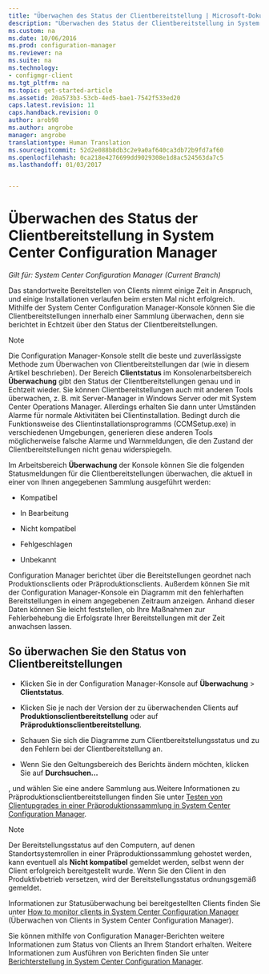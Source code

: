 ```yaml
---
title: "Überwachen des Status der Clientbereitstellung | Microsoft-Dokumentation"
description: "Überwachen des Status der Clientbereitstellung in System Center Configuration Manager."
ms.custom: na
ms.date: 10/06/2016
ms.prod: configuration-manager
ms.reviewer: na
ms.suite: na
ms.technology:
- configmgr-client
ms.tgt_pltfrm: na
ms.topic: get-started-article
ms.assetid: 20a573b3-53cb-4ed5-bae1-7542f533ed20
caps.latest.revision: 11
caps.handback.revision: 0
author: arob98
ms.author: angrobe
manager: angrobe
translationtype: Human Translation
ms.sourcegitcommit: 52d2e088b8db3c2e9a0af640ca3db72b9fd7af60
ms.openlocfilehash: 0ca218e4276699dd9029308e1d8ac524563da7c5
ms.lasthandoff: 01/03/2017


---
```

# <a name="how-to-monitor-client-deployment-status-in-system-center-configuration-manager"></a>Überwachen des Status der Clientbereitstellung in System Center Configuration Manager

*Gilt für: System Center Configuration Manager (Current Branch)*

Das standortweite Bereitstellen von Clients nimmt einige Zeit in Anspruch, und einige Installationen verlaufen beim ersten Mal nicht erfolgreich. Mithilfe der System Center Configuration Manager-Konsole können Sie die Clientbereitstellungen innerhalb einer Sammlung überwachen, denn sie berichtet in Echtzeit über den Status der Clientbereitstellungen.  

> [!NOTE]  
>  Die Configuration Manager-Konsole stellt die beste und zuverlässigste Methode zum Überwachen von Clientbereitstellungen dar (wie in diesem Artikel beschrieben). Der Bereich **Clientstatus** im Konsolenarbeitsbereich **Überwachung** gibt den Status der Clientbereitstellungen genau und in Echtzeit wieder. Sie können Clientbereitstellungen auch mit anderen Tools überwachen, z. B. mit Server-Manager in Windows Server oder mit System Center Operations Manager. Allerdings erhalten Sie dann unter Umständen Alarme für normale Aktivitäten bei Clientinstallation. Bedingt durch die Funktionsweise des Clientinstallationsprogramms (CCMSetup.exe) in verschiedenen Umgebungen, generieren diese anderen Tools möglicherweise falsche Alarme und Warnmeldungen, die den Zustand der Clientbereitstellungen nicht genau widerspiegeln.  

 Im Arbeitsbereich **Überwachung** der Konsole können Sie die folgenden Statusmeldungen für die Clientbereitstellungen überwachen, die aktuell in einer von Ihnen angegebenen Sammlung ausgeführt werden:  

-   Kompatibel  

-   In Bearbeitung  

-   Nicht kompatibel  

-   Fehlgeschlagen  

-   Unbekannt  

 Configuration Manager berichtet über die Bereitstellungen geordnet nach Produktionsclients oder Präproduktionsclients. Außerdem können Sie mit der Configuration Manager-Konsole ein Diagramm mit den fehlerhaften Bereitstellungen in einem angegebenen Zeitraum anzeigen. Anhand dieser Daten können Sie leicht feststellen, ob Ihre Maßnahmen zur Fehlerbehebung die Erfolgsrate Ihrer Bereitstellungen mit der Zeit anwachsen lassen.  

## <a name="to-monitor-client-deployments"></a>So überwachen Sie den Status von Clientbereitstellungen  

-   Klicken Sie in der Configuration Manager-Konsole auf **Überwachung** > **Clientstatus**.  

-   Klicken Sie je nach der Version der zu überwachenden Clients auf **Produktionsclientbereitstellung** oder auf **Präproduktionsclientbereitstellung**.  

-   Schauen Sie sich die Diagramme zum Clientbereitstellungsstatus und zu den Fehlern bei der Clientbereitstellung an.  

-   Wenn Sie den Geltungsbereich des Berichts ändern möchten, klicken Sie auf **Durchsuchen...**  

 , und wählen Sie eine andere Sammlung aus.Weitere Informationen zu Präproduktionsclientbereitstellungen finden Sie unter [Testen von Clientupgrades in einer Präproduktionssammlung in System Center Configuration Manager](../../../core/clients/manage/upgrade/test-client-upgrades.md).

 > [!NOTE]
 > Der Bereitstellungsstatus auf den Computern, auf denen Standortsystemrollen in einer Präproduktionssammlung gehostet werden, kann eventuell als **Nicht kompatibel** gemeldet werden, selbst wenn der Client erfolgreich bereitgestellt wurde. Wenn Sie den Client in den Produktivbetrieb versetzen, wird der Bereitstellungsstatus ordnungsgemäß gemeldet.   

 Informationen zur Statusüberwachung bei bereitgestellten Clients finden Sie unter [How to monitor clients in System Center Configuration Manager](../../../core/clients/manage/monitor-clients.md) (Überwachen von Clients in System Center Configuration Manager).  

 Sie können mithilfe von Configuration Manager-Berichten weitere Informationen zum Status von Clients an Ihrem Standort erhalten. Weitere Informationen zum Ausführen von Berichten finden Sie unter [Berichterstellung in System Center Configuration Manager](../../../core/servers/manage/reporting.md).  

